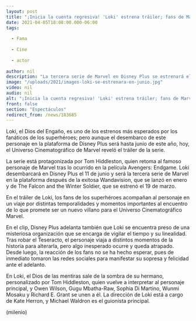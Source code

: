 ```yaml
---
layout: post
title: "¡Inicia la cuenta regresiva! 'Loki' estrena tráiler; fans de Marvel reaccionan"
date: 2021-04-05T18:08:00.000-06:00
tags:
  
  - Fama
  
  - Cine
  
  - actor
  
author: nil
description: "La tercera serie de Marvel en Disney Plus se estrenará el 11 de junio en la plataforma. "
image: "/uploads/2021/images-loki-se-estrenara-en-junio.jpg"
video: nil
audio: nil
alt: "¡Inicia la cuenta regresiva! 'Loki' estrena tráiler; fans de Marvel reaccionan"
front: false
section: "Espectáculos"
redirect_from: /news/183685
---
```


Loki, el Dios del Engaño, es uno de los estrenos más esperados por los fanáticos de los superhéroes; pero aunque el desembarco de este personaje en la plataforma de Disney Plus será hasta junio de este año, hoy, el Universo Cinematográfico de Marvel reveló el tráiler de la serie. 

La serie está protagonizada por Tom Hiddleston, quien retoma al famoso personaje de Marvel tras lo ocurrido en la película Avengers: Endgame. Loki desembarcará en Disney Plus el 11 de junio y será la tercera serie de Marvel en la plataforma después de la exitosa Wandavision, que se lanzó en enero y de The Falcon and the Winter Soldier, que se estrenó el 19 de marzo. 

En el tráiler de Loki, los fans de los superhéroes acompañan al personaje en un viaje por distintas temporalidades y momentos importantes al encuentro de lo que promete ser un nuevo villano para el Universo Cinematográfico Marvel. 

En el clip, Disney Plus adelanta también que Loki se encuentra preso de una misteriosa organización que se encarga de vigilar el tiempo y su linealidad. Tras robar el Teseracto, el personaje viaja a distintos momentos de la historia para alterarla, pero algo inesperado ocurre y queda atrapado. Desde luego, la reacción de los fans no se ha hecho esperar, pues de inmediato tomaron las redes sociales para manifestar su sopresa y felicidad ante el adelanto.  

En Loki, el Dios de las mentiras sale de la sombra de su hermano, personalizado por Tom Hiddleston, quien vuelve a interpretar al personaje principal, y Owen Wilson, Gugu Mbatha-Raw, Sophia Di Martino, Wunmi Mosaku y Richard E. Grant se unen a él. La dirección de Loki está a cargo de Kate Herron, y Michael Waldron es el guionista principal. 

(milenio)